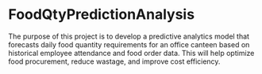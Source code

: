 # FoodQtyPredictionAnalysis
The purpose of this project is to develop a predictive analytics model that forecasts daily food quantity requirements for an office canteen based on historical employee attendance and food order data. This will help optimize food procurement, reduce wastage, and improve cost efficiency.
